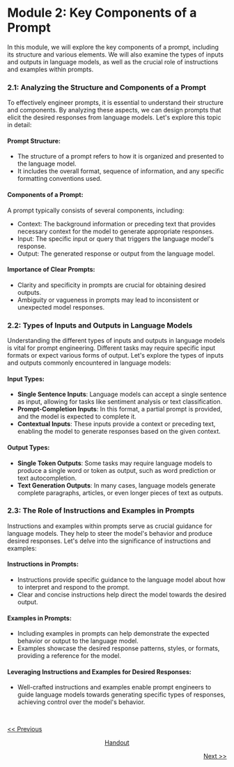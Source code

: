 # Module 2: Key Components of a Prompt
In this module, we will explore the key components of a prompt, including its structure and various elements. We will also examine the types of inputs and outputs in language models, as well as the crucial role of instructions and examples within prompts.

### 2.1: Analyzing the Structure and Components of a Prompt
To effectively engineer prompts, it is essential to understand their structure and components. By analyzing these aspects, we can design prompts that elicit the desired responses from language models. Let's explore this topic in detail:

#### Prompt Structure:
   - The structure of a prompt refers to how it is organized and presented to the language model.
   - It includes the overall format, sequence of information, and any specific formatting conventions used.

#### Components of a Prompt:
A prompt typically consists of several components, including:
- Context: The background information or preceding text that provides necessary context for the model to generate appropriate responses.
- Input: The specific input or query that triggers the language model's response.
- Output: The generated response or output from the language model.

#### Importance of Clear Prompts:
   - Clarity and specificity in prompts are crucial for obtaining desired outputs.
   - Ambiguity or vagueness in prompts may lead to inconsistent or unexpected model responses.

### 2.2: Types of Inputs and Outputs in Language Models
Understanding the different types of inputs and outputs in language models is vital for prompt engineering. Different tasks may require specific input formats or expect various forms of output. Let's explore the types of inputs and outputs commonly encountered in language models:

#### Input Types:
   - **Single Sentence Inputs**: Language models can accept a single sentence as input, allowing for tasks like sentiment analysis or text classification.
   - **Prompt-Completion Inputs**: In this format, a partial prompt is provided, and the model is expected to complete it.
   - **Contextual Inputs**: These inputs provide a context or preceding text, enabling the model to generate responses based on the given context.

#### Output Types:
   - **Single Token Outputs**: Some tasks may require language models to produce a single word or token as output, such as word prediction or text autocompletion.
   - **Text Generation Outputs**: In many cases, language models generate complete paragraphs, articles, or even longer pieces of text as outputs.

### 2.3: The Role of Instructions and Examples in Prompts
Instructions and examples within prompts serve as crucial guidance for language models. They help to steer the model's behavior and produce desired responses. Let's delve into the significance of instructions and examples:

#### Instructions in Prompts:
   - Instructions provide specific guidance to the language model about how to interpret and respond to the prompt.
   - Clear and concise instructions help direct the model towards the desired output.

#### Examples in Prompts:
   - Including examples in prompts can help demonstrate the expected behavior or output to the language model.
   - Examples showcase the desired response patterns, styles, or formats, providing a reference for the model.

#### Leveraging Instructions and Examples for Desired Responses:
   - Well-crafted instructions and examples enable prompt engineers to guide language models towards generating specific types of responses, achieving control over the model's behavior.

<br>

<p align="left"><a href="https://github.com/vennby/ChatGPT-University/blob/main/Prompt%20Engineering/Module%2001.md"><< Previous</a></p>
<p align="center"><a href="https://github.com/vennby/ChatGPT-University/blob/main/Prompt%20Engineering/Handout.md">Handout</a></p>
<p align="right"><a href="https://github.com/vennby/ChatGPT-University/blob/main/Prompt%20Engineering/Module%2003.md">Next >></a></p>
